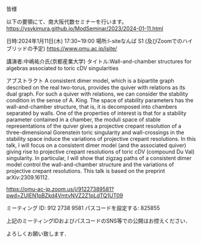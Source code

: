 皆様

以下の要領にて、南大阪代数セミナーを行います。
https://ysykimura.github.io/ModSeminar/2023/2024-01-11.html

日時:2024年1月11日(木) 17:30~19:00
場所:I-siteなんば S1 (及びZoomでのハイブリッドの予定)
https://www.omu.ac.jp/isite/

講演者:中嶋祐介氏(京都産業大学)
タイトル:Wall-and-chamber structures for algebras associated to toric cDV singularities


アブストラクト
A consistent dimer model, which is a bipartite graph described on the real two-torus, provides the quiver with relations as its dual graph. For such a quiver with relations, we can consider the stability condition in the sense of A. King. The space of stability parameters has the wall-and-chamber structure, that is, it is decomposed into chambers separated by walls. One of the properties of interest is that for a stability parameter contained in a chamber, the moduli space of stable representations of the quiver gives a projective crepant resolution of a three-dimensional Gorenstein toric singularity and wall-crossings in the stability space induce the variations of projective crepant resolutions. 
In this talk, I will focus on a consistent dimer model (and the associated quiver) giving rise to projective crepant resolutions of toric cDV (compound Du Val) singularity. In particular, I will show that zigzag paths of a consistent dimer model control the wall-and-chamber structure and the variations of projective crepant resolutions. This talk is based on the preprint arXiv:2309.16112.


https://omu-ac-jp.zoom.us/j/91227389581?pwd=ZUlEN1pBZkd4VmtvNVZ2Z1pLdTQ1UT09

ミーティング ID: 912 2738 9581
パスコードを設定する: 825855


上記のミーティングIDおよびパスコードのSNS等での公開はお控えください．

よろしくお願い致します．